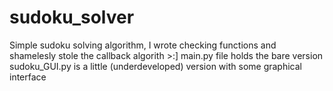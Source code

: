 # sudoku_solver
Simple sudoku solving algorithm, I wrote checking functions and shamelesly stole the callback algorith >:] 
main.py file holds the bare version
sudoku_GUI.py is a little (underdeveloped) version with some graphical interface
